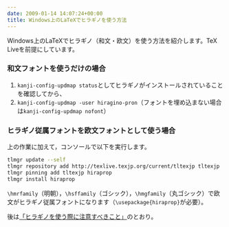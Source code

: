 ```yaml
---
date: 2009-01-14 14:07:24+00:00
title: Windows上のLaTeXでヒラギノを使う方法
---
```


Windows上のLaTeXでヒラギノ（和文・欧文）を使う方法を紹介します。TeX Liveを前提にしています。

### 和文フォントを使うだけの場合

1. `kanji-config-updmap status`としてヒラギノがインストールされていることを確認してから、
2. `kanji-config-updmap -user hiragino-pron`（フォントを埋め込まない場合は`kanji-config-updmap nofont`）

### ヒラギノ従属フォントを欧文フォントとして使う場合

上の作業に加えて，コンソールで以下を実行します。

```bash
tlmgr update --self
tlmgr repository add http://texlive.texjp.org/current/tltexjp tltexjp
tlmgr pinning add tltexjp hiraprop
tlmgr install hiraprop
```

`\hmrfamily`（明朝），`\hsffamily`（ゴシック），`\hmgfamily`（丸ゴシック）で欧文がヒラギノ従属フォントになります（`\usepackage{hiraprop}`が必要）。

後は[「ヒラギノを使う際に注意すべきこと」](http://blog.unfindable.net/archives/348)のとおり。
